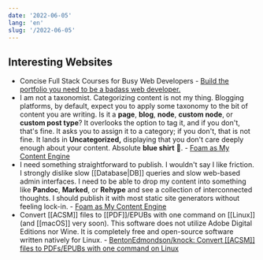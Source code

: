 ```yaml
---
date: '2022-06-05'
lang: 'en'
slug: '/2022-06-05'
---
```


## Interesting Websites

- Concise Full Stack Courses for Busy Web Developers - [Build the portfolio you need to be a badass web developer.](https://egghead.io/)
- I am not a taxonomist. Categorizing content is not my thing. Blogging platforms, by default, expect you to apply some taxonomy to the bit of content you are writing. Is it a **page**, **blog**, **node**, **custom node**, or **custom post type**? It overlooks the option to tag it, and if you don't, that's fine. It asks you to assign it to a category; if you don't, that is not fine. It lands in **Uncategorized,** displaying that you don't care deeply enough about your content. Absolute **blue shirt** 👕. - [Foam as My Content Engine](https://rheinardkorf.com/foam-as-my-content-engine/)
- I need something straightforward to publish. I wouldn't say I like friction. I strongly dislike slow [[Database|DB]] queries and slow web-based admin interfaces. I need to be able to drop my content into something like **Pandoc**, **Marked**, or **Rehype** and see a collection of interconnected thoughts. I should publish it with most static site generators without feeling lock-in. - [Foam as My Content Engine](https://rheinardkorf.com/foam-as-my-content-engine/)
- Convert [[ACSM]] files to [[PDF]]/EPUBs with one command on [[Linux]] (and [[macOS]] very soon). This software does not utilize Adobe Digital Editions nor Wine. It is completely free and open-source software written natively for Linux. - [BentonEdmondson/knock: Convert [[ACSM]] files to PDFs/EPUBs with one command on Linux](https://github.com/BentonEdmondson/knock)
